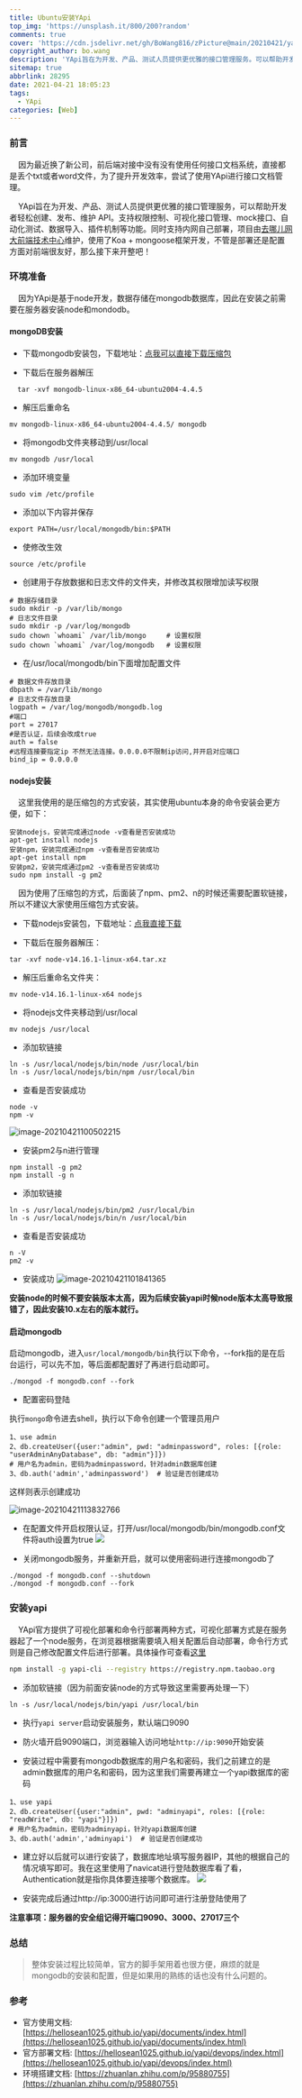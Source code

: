 ```yaml
---
title: Ubuntu安装YApi
top_img: 'https://unsplash.it/800/200?random'
comments: true
cover: 'https://cdn.jsdelivr.net/gh/BoWang816/zPicture@main/20210421/yapibanner.jpg'
copyright_author: bo.wang
description: 'YApi旨在为开发、产品、测试人员提供更优雅的接口管理服务。可以帮助开发者轻松创建、发布、维护 API'
sitemap: true
abbrlink: 28295
date: 2021-04-21 18:05:23
tags:
  - YApi
categories: [Web]
---
```


### 前言
&nbsp;&nbsp;&nbsp;&nbsp;因为最近换了新公司，前后端对接中没有没有使用任何接口文档系统，直接都是丢个txt或者word文件，为了提升开发效率，尝试了使用YApi进行接口文档管理。

&nbsp;&nbsp;&nbsp;&nbsp;YApi旨在为开发、产品、测试人员提供更优雅的接口管理服务，可以帮助开发者轻松创建、发布、维护 API。支持权限控制、可视化接口管理、mock接口、自动化测试、数据导入、插件机制等功能。同时支持内网自己部署，项目由[去哪儿网大前端技术中心](https://github.com/YMFE)维护，使用了Koa + mongoose框架开发，不管是部署还是配置方面对前端很友好，那么接下来开整吧！


### 环境准备
&nbsp;&nbsp;&nbsp;&nbsp;因为YApi是基于node开发，数据存储在mongodb数据库，因此在安装之前需要在服务器安装node和mondodb。

#### mongoDB安装

- 下载mongodb安装包，下载地址：[点我可以直接下载压缩包](https://fastdl.mongodb.org/linux/mongodb-linux-x86_64-ubuntu2004-4.4.5.tgz)

- 下载后在服务器解压
```
  tar -xvf mongodb-linux-x86_64-ubuntu2004-4.4.5
```
- 解压后重命名

```
mv mongodb-linux-x86_64-ubuntu2004-4.4.5/ mongodb
```

- 将mongodb文件夹移动到/usr/local

```
mv mongodb /usr/local
```

- 添加环境变量

```
sudo vim /etc/profile
```

- 添加以下内容并保存

```
export PATH=/usr/local/mongodb/bin:$PATH
```

- 使修改生效

 ```
 source /etc/profile
 ```

- 创建用于存放数据和日志文件的文件夹，并修改其权限增加读写权限

```
# 数据存储目录
sudo mkdir -p /var/lib/mongo
# 日志文件目录
sudo mkdir -p /var/log/mongodb
sudo chown `whoami` /var/lib/mongo     # 设置权限
sudo chown `whoami` /var/log/mongodb   # 设置权限
```
- 在/usr/local/mongodb/bin下面增加配置文件

```shell
# 数据文件存放目录
dbpath = /var/lib/mongo
# 日志文件存放目录
logpath = /var/log/mongodb/mongodb.log
#端口
port = 27017
#是否认证，后续会改成true
auth = false
#远程连接要指定ip 不然无法连接。0.0.0.0不限制ip访问,并开启对应端口
bind_ip = 0.0.0.0
```

#### nodejs安装
&nbsp;&nbsp;&nbsp;&nbsp;这里我使用的是压缩包的方式安装，其实使用ubuntu本身的命令安装会更方便，如下：
```shell
安装nodejs，安装完成通过node -v查看是否安装成功
apt-get install nodejs
安装npm，安装完成通过npm -v查看是否安装成功
apt-get install npm
安装pm2，安装完成通过pm2 -v查看是否安装成功
sudo npm install -g pm2
```
&nbsp;&nbsp;&nbsp;&nbsp;因为使用了压缩包的方式，后面装了npm、pm2、n的时候还需要配置软链接，所以不建议大家使用压缩包方式安装。

- 下载nodejs安装包，下载地址：[点我直接下载](https://npm.taobao.org/mirrors/node/v14.16.1/node-v14.16.1-linux-x64.tar.xz)

- 下载后在服务器解压：
```
tar -xvf node-v14.16.1-linux-x64.tar.xz
```

- 解压后重命名文件夹：
```
mv node-v14.16.1-linux-x64 nodejs
```

- 将nodejs文件夹移动到/usr/local
```
mv nodejs /usr/local
```
- 添加软链接
```
ln -s /usr/local/nodejs/bin/node /usr/local/bin
ln -s /usr/local/nodejs/bin/npm /usr/local/bin
```
- 查看是否安装成功
```
node -v
npm -v
```
![image-20210421100502215](https://tva1.sinaimg.cn/large/008eGmZEgy1gpr50w7o08j30hw04u753.jpg)

- 安装pm2与n进行管理
```
npm install -g pm2
npm install -g n
```
- 添加软链接
```
ln -s /usr/local/nodejs/bin/pm2 /usr/local/bin
ln -s /usr/local/nodejs/bin/n /usr/local/bin
```
- 查看是否安装成功
```
n -V
pm2 -v
```
- 安装成功
  ![image-20210421101841365](https://tva1.sinaimg.cn/large/008eGmZEgy1gpr5f40rinj30hw04egm0.jpg)

**安装node的时候不要安装版本太高，因为后续安装yapi时候node版本太高导致报错了，因此安装10.x左右的版本就行。**

#### 启动mongodb

启动mongodb，进入`usr/local/mongodb/bin`执行以下命令，--fork指的是在后台运行，可以先不加，等后面都配置好了再进行启动即可。

```
./mongod -f mongodb.conf --fork
```

- 配置密码登陆

执行`mongo`命令进去shell，执行以下命令创建一个管理员用户

```shell
1、use admin
2、db.createUser({user:"admin", pwd: "adminpassword", roles: [{role: "userAdminAnyDatabase", db: "admin"}]})
# 用户名为admin，密码为adminpassword，针对admin数据库创建
3、db.auth('admin','adminpassword')  # 验证是否创建成功
```
这样则表示创建成功

![image-20210421113832766](https://tva1.sinaimg.cn/large/008i3skNly1gprd0ln18aj30a001y0st.jpg)

- 在配置文件开启权限认证，打开/usr/local/mongodb/bin/mongodb.conf文件将auth设置为true
  ![](https://tva1.sinaimg.cn/large/008i3skNly1gpric6kvc9j30g007i3zg.jpg)

- 关闭mongodb服务，并重新开启，就可以使用密码进行连接mongodb了
```
./mongod -f mongodb.conf --shutdown
./mongod -f mongodb.conf --fork
```

### 安装yapi
&nbsp;&nbsp;&nbsp;&nbsp;YApi官方提供了可视化部署和命令行部署两种方式，可视化部署方式是在服务器起了一个node服务，在浏览器根据需要填入相关配置后自动部署，命令行方式则是自己修改配置文件后进行部署。具体操作可查看[这里](https://hellosean1025.github.io/yapi/devops/index.html)

```bash
npm install -g yapi-cli --registry https://registry.npm.taobao.org
```
- 添加软链接（因为前面安装node的方式导致这里需要再处理一下）
```
ln -s /usr/local/nodejs/bin/yapi /usr/local/bin
```
- 执行`yapi server`启动安装服务，默认端口9090

- 防火墙开启9090端口，浏览器输入访问地址`http://ip:9090`开始安装

- 安装过程中需要有mongodb数据库的用户名和密码，我们之前建立的是admin数据库的用户名和密码，因为这里我们需要再建立一个yapi数据库的密码
```shell
1、use yapi
2、db.createUser({user:"admin", pwd: "adminyapi", roles: [{role: "readWrite", db: "yapi"}]})
# 用户名为admin，密码为adminyapi，针对yapi数据库创建
3、db.auth('admin','adminyapi')  # 验证是否创建成功
```
- 建立好以后就可以进行安装了，数据库地址填写服务器IP，其他的根据自己的情况填写即可。我在这里使用了navicat进行登陆数据库看了看，Authentication就是指你具体要连接哪个数据库。
  ![](https://tva1.sinaimg.cn/large/008i3skNly1gprhtb1u7wj30km0ik75f.jpg)

- 安装完成后通过http://ip:3000进行访问即可进行注册登陆使用了

**注意事项：服务器的安全组记得开端口9090、3000、27017三个**

### 总结
> 整体安装过程比较简单，官方的脚手架用着也很方便，麻烦的就是mongodb的安装和配置，但是如果用的熟练的话也没有什么问题的。

### 参考
- 官方使用文档: [https://hellosean1025.github.io/yapi/documents/index.html](https://hellosean1025.github.io/yapi/documents/index.html)
- 官方部署文档: [https://hellosean1025.github.io/yapi/devops/index.html](https://hellosean1025.github.io/yapi/devops/index.html)
- 环境搭建文档: [https://zhuanlan.zhihu.com/p/95880755](https://zhuanlan.zhihu.com/p/95880755)
